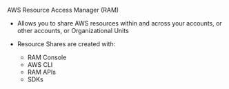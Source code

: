 AWS Resource Access Manager (RAM)

- Allows you to share AWS resources within and across your accounts, or other accounts, or Organizational Units
- Resource Shares are created with:
    
    - RAM Console
    - AWS CLI
    - RAM APIs
    - SDKs